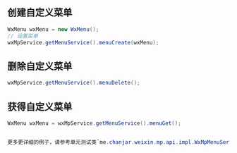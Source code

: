 ## 创建自定义菜单
```java
WxMenu wxMenu = new WxMenu();
// 设置菜单
wxMpService.getMenuService().menuCreate(wxMenu);
```

## 删除自定义菜单
```java
wxMpService.getMenuService().menuDelete();
```

## 获得自定义菜单
```java
WxMenu wxMenu = wxMpService.getMenuService().menuGet();


更多更详细的例子，请参考单元测试类`me.chanjar.weixin.mp.api.impl.WxMpMenuServiceImplTest`